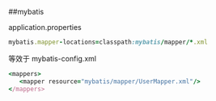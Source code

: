 ##mybatis

application.properties
```ruby
mybatis.mapper-locations=classpath:mybatis/mapper/*.xml
```

等效于
mybatis-config.xml
```ruby
<mappers>
   <mapper resource="mybatis/mapper/UserMapper.xml"/>
</mappers>
```
